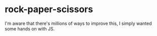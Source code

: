 # rock-paper-scissors

I'm aware that there's millions of ways to improve this,
I simply wanted some hands on with JS.
